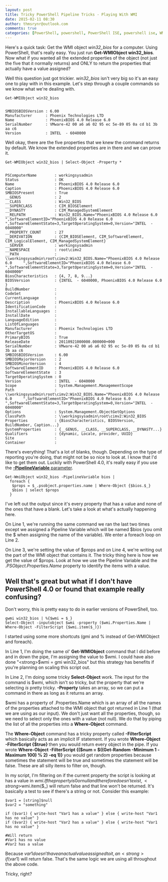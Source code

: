 ```yaml
---
layout: post
title: Tricky PowerShell Pipeline Tricks - Playing With WMI
date: 2015-02-11 08:30
author: thmsrynr@outlook.com
comments: true
categories: [PowerShell, powershell, PowerShell ISE, powershell ise, WMI, wmi]
---
```

Here's a quick task: Get the WMI object <em>win32_bios</em> for a computer.<em> </em>Using PowerShell, that's really easy. You just run <strong>Get-WMIObject win32_bios</strong>. Now what if you wanted all the extended properties of the object (not just the five that it normally returns) and ONLY to return the properties that actually have a value assigned?

Well this question just got trickier. <em>win32_bios</em> isn't very big so it's an easy one to play with in this example. Let's step through a couple commands so we know what we're dealing with.

```
Get-WMIObject win32_bios


SMBIOSBIOSVersion : 6.00
Manufacturer      : Phoenix Technologies LTD
Name              : PhoenixBIOS 4.0 Release 6.0     
SerialNumber      : VMware-42 00 a6 a6 02 95 ec 5e-89 05 0a cd b1 3b aa c6
Version           : INTEL  - 6040000
```

Well okay, there are the five properties that we knew the command returns by default. We know the extended properties are in there and we can prove it.

```
Get-WMIObject win32_bios | Select-Object -Property *


PSComputerName        : workingsysadmin
Status                : OK
Name                  : PhoenixBIOS 4.0 Release 6.0     
Caption               : PhoenixBIOS 4.0 Release 6.0     
SMBIOSPresent         : True
__GENUS               : 2
__CLASS               : Win32_BIOS
__SUPERCLASS          : CIM_BIOSElement
__DYNASTY             : CIM_ManagedSystemElement
__RELPATH             : Win32_BIOS.Name="PhoenixBIOS 4.0 Release 6.0     ",SoftwareElementID="PhoenixBIOS 4.0 Release 6.0     ",SoftwareElementState=3,TargetOperatingSystem=0,Version="INTEL  - 6040000"
__PROPERTY_COUNT      : 27
__DERIVATION          : {CIM_BIOSElement, CIM_SoftwareElement, CIM_LogicalElement, CIM_ManagedSystemElement}
__SERVER              : workingsysadmin
__NAMESPACE           : root\cimv2
__PATH                : \\workingsysadmin\root\cimv2:Win32_BIOS.Name="PhoenixBIOS 4.0 Release 6.0     ",SoftwareElementID="PhoenixBIOS 4.0 Release 6.0     ",SoftwareElementState=3,TargetOperatingSystem=0,Version="INTEL  - 6040000"
BiosCharacteristics   : {4, 7, 8, 9...}
BIOSVersion           : {INTEL  - 6040000, PhoenixBIOS 4.0 Release 6.0     }
BuildNumber           : 
CodeSet               : 
CurrentLanguage       : 
Description           : PhoenixBIOS 4.0 Release 6.0     
IdentificationCode    : 
InstallableLanguages  : 
InstallDate           : 
LanguageEdition       : 
ListOfLanguages       : 
Manufacturer          : Phoenix Technologies LTD
OtherTargetOS         : 
PrimaryBIOS           : True
ReleaseDate           : 20110921000000.000000+000
SerialNumber          : VMware-42 00 a6 a6 02 95 ec 5e-89 05 0a cd b1 3b aa c6
SMBIOSBIOSVersion     : 6.00
SMBIOSMajorVersion    : 2
SMBIOSMinorVersion    : 4
SoftwareElementID     : PhoenixBIOS 4.0 Release 6.0     
SoftwareElementState  : 3
TargetOperatingSystem : 0
Version               : INTEL  - 6040000
Scope                 : System.Management.ManagementScope
Path                  : \\workingsysadmin\root\cimv2:Win32_BIOS.Name="PhoenixBIOS 4.0 Release 6.0     ",SoftwareElementID="PhoenixBIOS 4.0 Release 6.0     ",SoftwareElementState=3,TargetOperatingSystem=0,Version="INTEL  - 6040000"
Options               : System.Management.ObjectGetOptions
ClassPath             : \\workingsysadmin\root\cimv2:Win32_BIOS
Properties            : {BiosCharacteristics, BIOSVersion, BuildNumber, Caption...}
SystemProperties      : {__GENUS, __CLASS, __SUPERCLASS, __DYNASTY...}
Qualifiers            : {dynamic, Locale, provider, UUID}
Site                  : 
Container             :
```

There's everything! That's a lot of blanks, though. Depending on the type of reporting you're doing, that might not be so nice to look at. I know that I'd like to get them out. Luckily with PowerShell 4.0, it's really easy if you use the <a title="Pipeline Variables" href="https://technet.microsoft.com/en-us/library/hh847884.aspx" target="_blank"><strong>-PipelineVariable</strong> parameter</a>.

```
Get-WmiObject win32_bios -PipelineVariable bios | 
  foreach {
   $props = $_.psobject.properties.name | Where-Object {$bios.$_}
   $bios | select $props
  }
```

I've left out the output since it's every property that has a value and none of the ones that have a blank. Let's take a look at what's actually happening here.

On Line 1, we're running the same command we ran the last two times except we assigned a Pipeline Variable which will be named $bios (you omit the $ when assigning the name of the variable). We enter a foreach loop on Line 2.

On Line 3, we're setting the value of $props and on Line 4, we're writing out the part of the WMI object that contains it. The tricky thing here is how we get the value of $props. Look at how we use the Pipeline Variable and the <em>.PSObject.Properties.Name</em> property to identify the items with a value.

<h2>Well that's great but what if I don't have PowerShell 4.0 or found that example really confusing?</h2>

Don't worry, this is pretty easy to do in earlier versions of PowerShell, too.

```
gwmi win32_bios | %{$wmi = $_}
Select-Object -inputobject $wmi -property ($wmi.Properties.Name | Where-Object -FilterScript {$wmi.item($_)})
```

I started using some more shortcuts (gmi and % instead of Get-WMIObject and foreach).

In Line 1, I'm doing the same ol' <strong>Get-WMIObject</strong> command that I did before and in down the pipe, I'm assigning the value to $wmi. I could have also done "<strong>$wmi = gmi win32_bios</strong>" but this strategy has benefits if you're planning on scaling this script out.

In Line 2, I'm doing some tricky <strong>Select-Object</strong> work. The input for the command is $wmi, which isn't so tricky, but the property that we're selecting <em>is</em> pretty tricky. <strong>-Property</strong> takes an array, so we can put a command in there as long as it returns an array.

$wmi has a property of .Properties.Name which is an array of all the names of the properties attached to the WMI object that got returned in Line 1 (that we are using as our input). We don't just want all the properties, though, so we need to select only the ones with a value (not null). We do that by piping the list of all the properties into a <strong>Where-Object</strong> command.

The <strong>Where-Object</strong> command has a tricky property called <strong>-FilterScript</strong> which basically acts as an implicit IF statement. If you wrote <strong>Where-Object -FilterScript {$true} </strong>then you would return every object in the pipe. If you wrote <strong>Where-Object -FilterScript {($num = $((Get-Random -Minimum 1 -Maximum 100) % 2) -eq 1)} </strong>you would get random properties because sometimes the statement will be true and sometimes the statement will be false. These are all silly items to filter on, though.

In my script, I'm filtering on if the current property the script is looking at has a value in $wmi. If the property is 0 or null and therefore doesn't exist, <strong>$wmi.item($_)</strong> will return false and that line won't be returned. It's basically a test to see if there's a string or not. Consider this example:

```
$var1 = [string]$null
$var2 = "something"

if ($var1) { write-host "Var1 has a value" } else { write-host "Var1 has no value" }
if ($var2) { write-host "Var2 has a value" } else { write-host "Var1 has no value" }

#Will return
#Var1 has no value
#Var2 has a value
```

Because $var1 doesn't have an actual value assigned to it, an <strong>if ($var1) </strong>will return false. That's the same logic we are using all throughout the above code.

Tricky, right?
